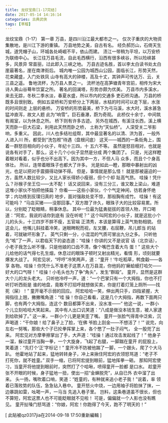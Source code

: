 ```yaml
---
title: 龙纹宝鼎[1-17完结]
date: 2017-05-14 14:16:14
categories: 古典武俠
tags: [草榴]
---
```

龙纹宝鼎（1-17）
第一章
万县，是四川沿江最大都市之一。
仅次子重庆的大物资集散地，是川江下游的重镇。
万县地势之美，自古有名。
经负郝历山，石倚天生城，道凭帽子山，环城各处崎崛不平，依山而建。
渍江一带稍为平坦，以万安桥为联络中心。
长江往万县毛流，自此毛西横行，沿西有很多峡谷，所以险峡甚多，风景异
常苗丽，过此即入三峡之地。
万县古迹名胜，首以李太白读书处太白崖最著名，崖在南津街后。
城内唯一公园为城西山公园，面临长江，形势天然，花束藏盛，入门处铁凤
山寺有高大的钟楼，高及十丈，其钟声可传达万、云，关三县之遥。
鲁地流杯，为万县人景之一。
流杯池在高笋塘青年宫前，相传为宋大诗人黄山谷蓦年饮宴之所。
著名的回澜塔，形势亦颇为优美。
万县市内多溪水，来去无踪，冬秋二季水淡，春夏水盛，所以市内的交通多
吏石桥沟通。
万县的桥既多且很别致。
例如五梁桥和万安桥分上下两层，水枯的时间可以走下层，水涨的时间则走
上层的悬桥。
万安桥的形势最美，桥下为弓马溪，水大时，溪水甚急猛冲直泻，故文人题
此为“响雪”。巨石垂瀑，蔚为奇观。
此桥仅十余寸，中间筑有阁室，以为休息之所。
桥下则有许多古迹。
另外在城西，有溪注长西，溪上横天而卧一巨大石梁，利用此天然而卧之桥，
土称为“天仙桥”。
人深受关二爷影响，多重义。
因此，川人也多结社组帮，其中最显著名的以清、洪为首，一般外人进入川
所，都受到“洗包袱”待遇（盘根问底）
这天——城西的一条街角上，围着一群怒目相向的小伙子，年纪十三四，十
五六不等。
虽然是怒目相对，也就是说各有对手了，那么，这十几个小伙子显然是分成
两个集团了。
只是，光这样瞪着眼对看着，似乎也分不出高下。因为其中一方，不但人马
众多，而且个个身高体壮。
所以，连带着眼珠子也都大了许多。
光是如此—瞪，那眼中暴射出的凶光，也足以把对手震摄得动弹不得。
但是，事情就是那么怪！
就是那被逼迫的一方，虽然人数比较少，又比人家长得娇小瘦弱，但个个却
趾高气昂。
哇操！凭什么？孙猴子坐王位——太不配！
话又说回来，没有三分三，谁又敢上梁山，难道这堆小家伙不怕把他揍扁？
你看——这些小家伙，个个气定神闲，彷若身怀绝学；内功练到反璞归真的
地步，面对强敌处变不惊，那般胸有成竹。
哇操！有这可能吗？
“马店买猪——没那回事。”
双方蹬了许久，眼珠子大的比较容易累。所以，分别眨了眨眼睛，稍事休息。
其中一位最为猛勇挺拔的首领人物，开口喝道：“阿宏，我说的话你到底有
没在听呢？”
这个叫阿宏的小伙子，就是这批小个儿的头头，十三四岁不胖不瘦，五官端
正清秀，本该是算得上英气勃勃相貌。
但这会儿，他嘴儿斜挂着冷笑，迷眼睥睨而视，左叉腰，右屈鞭，吊儿郎当
的站着，可就破坏形象了。
英气只剩一分，小混混的气质可冒出九分之多。
只听他先“咳”了一声，以君临天下的姿态道：“哇操！你讲的又不是说官
话（北京话），小老子我怎么听不懂，只是他娘的口齿不清，像个嘴巴含着大鸟
蛋！”
这些大个儿给他的话气得七孔生烟，休息过的眼珠子顿时又射出精光，看情
形，顷刻就要爆发大战了。
阿宏见状，“哼哼”冷笑两声，道：“童开！‘牛吃稻草，鸭食觳——各享
各物。哇操！你凭什么不准老子这票人在万县混，你他妈的’癞蛤蟆打哈欠——
好大的口气呀！”
哇操！小毛头也为了争“角头”，发生“群殴”。
童开，显然是这群大个儿的龙头老大。
只听他冷哼一声，道：“一个巴掌只有一个大拇指，你也不打听打听西街是
谁的地盘，竟敢不打招呼就想做买卖，你是打着灯笼上厕所——找死（屎）！”
童开毫不示弱的回应。
阿宏哈哈一笑，伸出两只手，四指紧握，大拇指往上翘，撇撇嘴角道：“哇
操！你自己看看，这是几个大拇指，再数下面两只脚，也有两个大拇指，连这个
数目都算不出来，没水准——”
他这一说，一群小个儿立刻哈哈大笑起来。
其中有人出口讥笑道：“八成是做没本钱生意，被人家逮到给砍掉了。”
这一来，一群小个儿更是笑歪了嘴。
童开一张脸气得青中泛紫，沉声喝道：“干你娘！给了鼻子上了脸，‘在佛
爷脸上刮金——不想活了！’”
说完，向左右一努嘴，那些大个子已抡拳挥掌上来，各个憋了一肚子闷气，
全一股兜了出来。
阿宏见对方摩拳擦掌出了手，大声道：“哇操！通过攻击发起线了！”
他身子一溜，躲过童开当胸一拳，一个大旋身，飞起了右腿，一脚踹在童开
的屁股上，笑着道：“先打个‘正’字标记！”
童开冷不防被他踹了一脚，一个跟头，爬了个大马趴。
他霍地站了起来，猛地转转身子，冲上来揪住阿宏的衣领怒骂道：“老子不
打死你，就不姓童。”
双手一缩，已将阿宏提到眼前，猛地挥拳一砸。
那知阿宏使刁，当童开将他提到眼前时，突然打了个哈啾，喷得童开一脸都
是口水。
趁童开张不开眼的时候，身子猛地一扭，使出一招“金蝉脱壳”，从自已外
衣中溜了出来。
头一扬，嘴吹着口哨，笑道：“姓童的，有种就来追小老子我！”说着，率
领着已落败势的队伍，急急钻入巷中。
童开怒火中烧，一边用袖子将脸抹了抹，一边暴跳如雷，吆喝一声，一马当
先追入巷子里。
岂料，这条巷道虽不很长，但也不算短，阿宏这票人也不可能眨眼就不见啦！
可是，偏偏就一个人影也没有瞧见。
童开扯嗓门怒骂道：“你娘，阿宏！你跑得了今天，跑不了明天的！”


[ 此貼被qz0317jia在2014-09-18 17:50重新編輯 ]